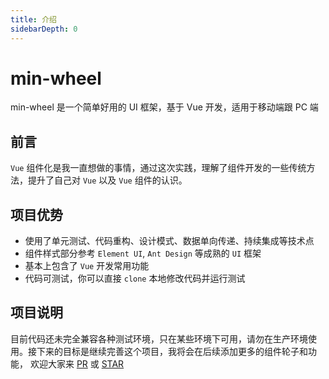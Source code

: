 ```yaml
---
title: 介绍
sidebarDepth: 0
---
```

# min-wheel

min-wheel 是一个简单好用的 UI 框架，基于 Vue 开发，适用于移动端跟 PC 端

## 前言
`Vue` 组件化是我一直想做的事情，通过这次实践，理解了组件开发的一些传统方法，提升了自己对 `Vue` 以及 `Vue` 组件的认识。

## 项目优势
- 使用了单元测试、代码重构、设计模式、数据单向传递、持续集成等技术点
- 组件样式部分参考 `Element UI`, `Ant Design` 等成熟的 `UI` 框架
- 基本上包含了 `Vue` 开发常用功能
- 代码可测试，你可以直接 `clone` 本地修改代码并运行测试

## 项目说明
目前代码还未完全兼容各种测试环境，只在某些环境下可用，请勿在生产环境使用。接下来的目标是继续完善这个项目，我将会在后续添加更多的组件轮子和功能，
欢迎大家来 [PR](https://github.com/strugglebak/min-wheel/pulls) 或 [STAR](https://github.com/strugglebak/min-wheel)

